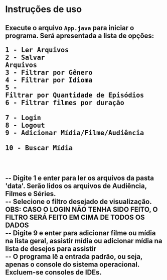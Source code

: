 # Instruções de uso

Execute o arquivo `App.java` para iniciar o programa.
Será apresentada a lista de opções:
<br><pre>1 - Ler Arquivos
<br>2 - Salvar Arquivos
<br>3 - Filtrar por Gênero
<br>4 - Filtrar por Idioma
<br>5 - Filtrar por Quantidade de Episódios
<br>6 - Filtrar filmes por duração
<br>7 - Login
<br>8 - Logout
<br>9 - Adicionar Mídia/Filme/Audiência
<br>10 - Buscar Mídia</pre>
<br><br>
-- Digite 1 e enter para ler os arquivos da pasta 'data'. Serão lidos os arquivos de Audiência, Filmes e Séries.
<br>
-- Selecione o filtro desejado de visualização. **OBS: CASO O LOGIN NÃO TENHA SIDO FEITO, O FILTRO SERÁ FEITO EM CIMA DE TODOS OS DADOS**
<br>
-- Digite 9 e enter para adicionar filme ou mídia na lista geral, assistir mídia ou adicionar mídia na lista de desejos para assistir
<br>
-- O programa lê a entrada padrão, ou seja, apenas o console do sistema operacional. Excluem-se consoles de IDEs.
<br>
-- 